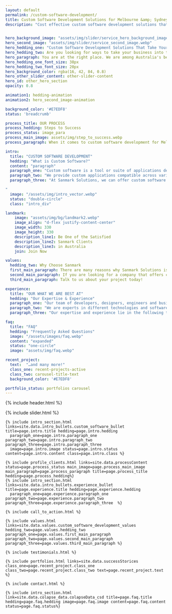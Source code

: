 ```yaml
---
layout: default
permalink: /custom-software-development/
title: Custom Software Development Solutions for Melbourne &amp; Sydney
description: "Cost effective custom software development solutions that cater to your specific needs. Talk to us about your requirements today!"


hero_background_image: "assets/img/slider/service_hero_background_image.webp.webp"
hero_second_image: "assets/img/slider/service_second_image.webp"
hero_hedding_one: "Custom Software Development Solutions That Take Your Business Forward"
hero_hedding_two: Are you looking for ways to take your business into the future with improved efficiency in your operations?
hero_paragraph: You are at the right place. We are among Australia's best custom software development companies, known for solutions that redefine innovation and exceed your expectations. At Sanmark Solutions, we offer custom software services that are meticulously designed for your success.
hero_hedding_one_font_size: 38px
hero_hedding_two_font_size: 20px
hero_background_color: rgba(16, 42, 84, 0.8)
hero_other_slider_content: other-slider-content
hero_id: other_hero_section
opacity: 0.8

animation1: hedding-animation
animation2: hero_second_image-animation

background_color: '#E7EDF8'
status: 'breadcrumb' 

process_title: OUR PROCESS
process_hedding: Steps to Success
process_status: image_para
process_main_image: assets/img/step_to_success.webp
process_paragraph: When it comes to custom software development for Melbourne & Sydney businesses, we follow a methodological process to take your software project from vision to reality. It involves open and honest communication, timely actions, frequent deliverables, and thorough reviews.

intro:
  title: "CUSTOM SOFTWARE DEVELOPMENT"
  hedding: "What is Custom Software?"
  content: "paragraph"
  paragraph_one: "Custom software is a tool or suite of applications designed for specific users, functions, or organisations, catering to unique business needs. Unlike off-the-shelf software, our custom software for businesses is developed following your explicitly defined requirements."
  paragraph_two: "We provide custom applications compatible across various devices within your organisation. These internet-based solutions enhance mobility and enable your team to continue daily operations unhindered, regardless of on-site or remote working conditions."
  paragraph_three: "At Sanmark Solutions, we can offer custom software development solutions that cater to all your business needs, such as:

"
  image: "/assets/img/intro_vector.webp"
  status: "double-circle"
  class: "intro_div"

landmark:
    image: "assets/img/bg/landmark2.webp"
    image_align: "d-flex justify-content-center"
    image_width: 330
    image_height: 330
    description_line1: Be One of the Satisfied
    description_line2: Sanmark Clients
    description_line3: in Australia
    join: Join Now

values:
  hedding_two: Why Choose Sanmark
  first_main_paragraph: There are many reasons why Sanmark Solutions is your best choice when it comes to custom software development for Melbourne and Sydney based businesses. Here are just a few reasons why you should choose us.
  second_main_paragraph: If you are looking for a company that offers custom software development for businesses in Melbourne and Sydney then you have come to the right place! We at Sanmark Solutions are a custom software development company that you not only hire, but one that you partner with for your success!
  third_main_paragraph: Talk to us about your project today!

experience:
  title: "OUR WHAT WE ARE BEST AT"
  hedding: "Our Expertise & Experience"
  paragraph_one: "Our team of developers, designers, engineers and business analysts have many years of experience under their belt in custom software development for Melbourne & Sydney based businesses in diverse industries. Whether you are in real estate, hospitality, healthcare, education or retail, we offer you only the best solutions that will cater to your specific business needs."
  paragraph_two: "We are experts in different technologies and software development methodologies that help us to cater to your unique needs. We understand very well that there is no one-size-fits-all solution when it comes to software requirements; which is why our team will ensure that we use the most suited technology and methods to create unique software products for you, that will elevate your business to the next level."
  paragraph_three: "Our expertise and experience lie in the following technologies:"

faq:
  title: "FAQ"
  hedding: "Frequently Asked Questions"
  image: "/assets/images/faq.webp"
  content: "expanded"
  status: "one-circle"
  image: "assets/img/faq.webp"

recent_project: 
  text:  "…and many more!"
  class_one: recent-projects-active
  class_two: carousel-title-text
  background_color: '#E7EDF8'

portfolio_status: portfolios carousel
---
```

{% include header.html %}

<main>
<style>

  @media screen and (max-width: 1200px) {

    .landmark-image img{
      max-width: 60% !important;
    }
  }

</style>
    {% include slider.html %}
    <div style="margin-top:-50px; background-color:{{page.background_color}};" >
    <div style="height:50px"></div>
    </div>

    {% include intro_section.html links=site.data.intro_bullets.custom_software_bullet title=page.intro.title hedding=page.intro.hedding 
      paragraph_one=page.intro.paragraph_one paragraph_two=page.intro.paragraph_two paragraph_three=page.intro.paragraph_three 
      image=page.intro.image status=page.intro.status content=page.intro.content class=page.intro.class %}

    {% include profile_clients.html links=site.data.processContent status=page.process_status main_image=page.process_main_image main_paragraph=page.process_paragraph title=page.process_title hedding=page.process_hedding%}
    {% include intro_section.html links=site.data.intro_bullets.experience_bullet title=page.experience.title hedding=page.experience.hedding 
      paragraph_one=page.experience.paragraph_one paragraph_two=page.experience.paragraph_two paragraph_three=page.experience.paragraph_three  %}

    {% include call_to_action.html %}

    {% include values.html links=site.data.values.custom_software_development_values hedding_two=page.values.hedding_two paragraph_one=page.values.first_main_paragraph paragraph_two=page.values.second_main_paragraph paragraph_three=page.values.third_main_paragraph %}

    {% include testimonials.html %}

    {% include portfolios.html links=site.data.successStorices class_one=page.recent_project.class_one class_two=page.recent_project.class_two text=page.recent_project.text %}

    {% include contact.html %}
  
    {% include intro_section.html link=site.data.colapse_data.colapseData_csd title=page.faq.title hedding=page.faq.hedding image=page.faq.image content=page.faq.content status=page.faq.status%}

<script>
  $(document).ready(function () {
      var owl1 = $('#carouselOne .owl-carousel'); // Target the first carousel
      owl1.owlCarousel();
      $('#carouselOne .customNextBtn').click(function () { // Target the next button of the first carousel
          owl1.trigger('next.owl.carousel');
      });
      $('#carouselOne .customPrevBtn').click(function () { // Target the previous button of the first carousel
          owl1.trigger('prev.owl.carousel', [300]);
      });
  });

  $(document).ready(function () {
      var owl2 = $('#carouselTwo .owl-carousel'); // Target the second carousel
      owl2.owlCarousel();
      $('#carouselTwo .customNextBtn').click(function () { // Target the next button of the second carousel
          owl2.trigger('next.owl.carousel');
      });
      $('#carouselTwo .customPrevBtn').click(function () { // Target the previous button of the second carousel
          owl2.trigger('prev.owl.carousel', [300]);
      });
  });

  $(document).ready(function() {
    $("#owl-demo").owlCarousel({
    autoPlay: 3000, //Set AutoPlay to 3 seconds
    items : 4,
    itemsDesktop : [1199,3],
    itemsDesktopSmall : [979,3]
  });
});
</script>
</main>